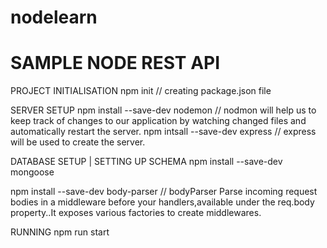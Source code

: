 # nodelearn

# SAMPLE NODE REST API

PROJECT INITIALISATION
npm init // creating package.json file

SERVER SETUP
npm install --save-dev nodemon // nodmon will help us to keep track of changes to our application by watching changed files and automatically restart the server.
npm intsall --save-dev express // express will be used to create the server.

DATABASE SETUP | SETTING UP SCHEMA
npm install --save-dev mongoose


npm install --save-dev body-parser // bodyParser Parse incoming request bodies in a middleware before your handlers,available under the req.body property..It exposes various factories to create middlewares.

RUNNING 
npm run start

